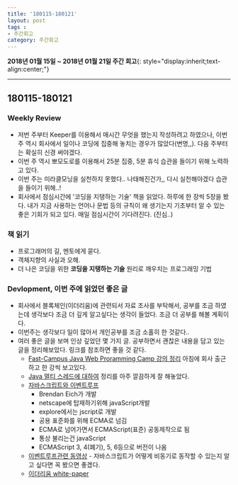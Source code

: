 ```yaml
---
title: '180115-180121'  
layout: post  
tags :  
- 주간회고
category: 주간회고
---
```


**2018년 01월 15일 ~ 2018년 01월 21일 주간 회고**{: style="display:inherit;text-align:center;"}

---

## 180115-180121

### Weekly Review
  - 저번 주부터 Keeper를 이용해서 매시간 무엇을 했는지 작성하려고 하였으나, 이번 주 역시 회사에서 일이나 코딩에 집중해 놓치는 경우가 많았다(변명,,). 다음 주부터는 확실히 신경 써야겠다.
  - 이번 주 역시 뽀모도로를 이용해서 25분 집중, 5분 휴식 습관을 들이기 위해 노력하고 있다.
  - 이번 주는 미라클모닝을 실천하지 못했다.. 나태해진건가,, 다시 실천해야겠다 습관을 들이기 위해..!
  - 회사에서 점심시간에 '코딩을 지탱하는 기술' 책을 읽었다. 하루에 한 장씩 5장을 봤다. 내가 지금 사용하는 언어나 문법 등의 규칙이 왜 생기는지 기초부터 알 수 있는 좋은 기회가 되고 있다. 매일 점심시간이 기다려진다. (진심..)


### 책 읽기
  - 프로그래머의 길, 멘토에게 묻다.
  - 객체지향의 사실과 오해.
  - 더 나은 코딩을 위한 **코딩을 지탱하는 기술** 원리로 깨우치는 프로그래밍 기법


### Devlopment, 이번 주에 읽었던 좋은 글
  - 회사에서 블록체인(이더리움)에 관련되서 자료 조사를 부탁해서, 공부를 조금 하였는데 생각보다 조금 더 깊게 알고싶다는 생각이 들었다. 조금 더 공부를 해볼 계획이다.
  - 이번주는 생각보다 일이 많아서 개인공부를 조금 소홀히 한 것같다..
  - 여러 좋은 글을 보며 인상 깊었던 몇 가지 글. 공부하면서 괜찮은 내용을 담고 있는 글을 정리해보았다. 링크를 참조하면 좋을 것 같다.
    - [Fast-Campus Java Web Proramming Camp 강의 정리](https://kingbbode.github.io/posts/fast-campus-1) 아침에 회사 출근하고 한 강씩 보고있다.
    - [Java 멀티 스레드에 대하여](http://blog.eomdev.com/java/2016/04/06/Multi-Thread.html) 정리를 아주 깔끔하게 잘 해놓았다.
    - [자바스크립트와 이벤트루프](http://meetup.toast.com/posts/89)
      - Brendan Eich가 개발
      - netscape에 탑재하기위해 javaScript개발
      - explore에서는 jscript로 개발
      - 공용 표준화를 위해 ECMA로 넘김
      - ECMA로 넘어가면서 ECMAScript(표준) 공동제작으로 됨
      - 통상 불리는건 javaScript
      - ECMAScript 3, 4(폐기), 5, 6등으로 버전이 나옴
    - [이벤트루프관련 동영상](https://vimeo.com/96425312) - 자바스크립트가 어떻게 비동기로 동작할 수 있는지 알고 싶다면 꼭 봤으면 좋겠다.
    - [이더리움 white-paper ](https://github.com/ethereum/wiki)
